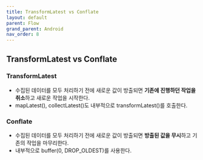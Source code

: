 ```yaml
---
title: TransformLatest vs Conflate
layout: default
parent: Flow
grand_parent: Android
nav_order: 8
---
```


## TransformLatest vs Conflate
### TransformLatest
- 수집된 데이터를 모두 처리하기 전에 새로운 값이 방출되면 **기존에 진행하던 작업을 취소**하고 새로운 작업을 시작한다.<br/>
- mapLatest(), collectLatest()도 내부적으로 transformLatest()를 호출한다.<br/>

### Conflate
- 수집된 데이터를 모두 처리하기 전에 새로운 값이 방출되면 **방출된 값을 무시**하고 기존의 작업을 마무리한다.<br/>
- 내부적으로 buffer(0, DROP_OLDEST)를 사용한다.<br/>
